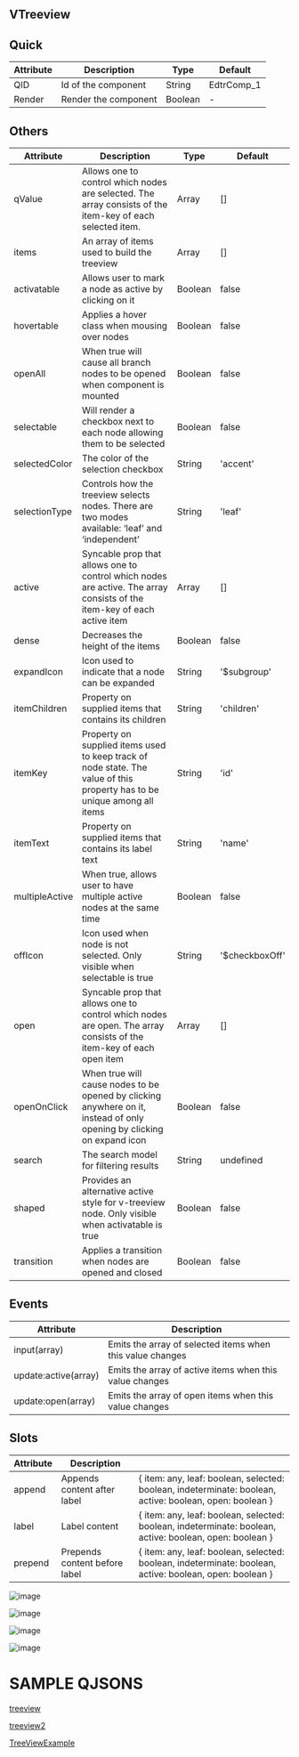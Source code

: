 ## VTreeview


## Quick

| Attribute | Description          | Type    | Default    |
| --------- | -------------------- | ------- | ---------- |
| QID       | Id of the component  | String  | EdtrComp_1 |
| Render    | Render the component | Boolean | -          |

## Others

| Attribute      | Description                                                  | Type    | Default        |
| -------------- | ------------------------------------------------------------ | ------- | -------------- |
| qValue         | Allows one to control which nodes are selected. The array consists of the item-key of each selected item. | Array   | []             |
| items          | An array of items used to build the treeview                 | Array   | []             |
| activatable    | Allows user to mark a node as active by clicking on it       | Boolean | false          |
| hovertable     | Applies a hover class when mousing over nodes                | Boolean | false          |
| openAll        | When true will cause all branch nodes to be opened when component is mounted | Boolean | false          |
| selectable     | Will render a checkbox next to each node allowing them to be selected | Boolean | false          |
| selectedColor  | The color of the selection checkbox                          | String  | 'accent'       |
| selectionType  | Controls how the treeview selects nodes. There are two modes available: ‘leaf’ and ‘independent’ | String  | 'leaf'         |
| active         | Syncable prop that allows one to control which nodes are active. The array consists of the item-key of each active item | Array   | []             |
| dense          | Decreases the height of the items                            | Boolean | false          |
| expandIcon     | Icon used to indicate that a node can be expanded            | String  | '$subgroup'    |
| itemChildren   | Property on supplied items that contains its children        | String  | 'children'     |
| itemKey        | Property on supplied items used to keep track of node state. The value of this property has to be unique among all items | String  | 'id'           |
| itemText       | Property on supplied items that contains its label text      | String  | 'name'         |
| multipleActive | When true, allows user to have multiple active nodes at the same time | Boolean | false          |
| offIcon        | Icon used when node is not selected. Only visible when selectable is true | String  | '$checkboxOff' |
| open           | Syncable prop that allows one to control which nodes are open. The array consists of the item-key of each open item | Array   | []             |
| openOnClick    | When true will cause nodes to be opened by clicking anywhere on it, instead of only opening by clicking on expand icon | Boolean | false          |
| search         | The search model for filtering results                       | String  | undefined      |
| shaped         | Provides an alternative active style for v-treeview node. Only visible when activatable is true | Boolean | false          |
| transition     | Applies a transition when nodes are opened and closed        | Boolean | false          |

## 

## Events

| Attribute            | Description                                               |
| -------------------- | --------------------------------------------------------- |
| input(array)         | Emits the array of selected items when this value changes |
| update:active(array) | Emits the array of active items when this value changes   |
| update:open(array)   | Emits the array of open items when this value changes     |

## Slots

| Attribute | Description                   |                                                              |
| --------- | ----------------------------- | ------------------------------------------------------------ |
| append    | Appends content after label   | { item: any, leaf: boolean, selected: boolean, indeterminate: boolean, active: boolean, open: boolean } |
| label     | Label content                 | { item: any, leaf: boolean, selected: boolean, indeterminate: boolean, active: boolean, open: boolean } |
| prepend   | Prepends content before label | { item: any, leaf: boolean, selected: boolean, indeterminate: boolean, active: boolean, open: boolean } |




![image](https://cdn.softtech.com.tr/ngsp-quick/nemo/dev/mdImages/VTreeview/treeview-1.jpeg)


![image](https://cdn.softtech.com.tr/ngsp-quick/nemo/dev/mdImages/VTreeview/treeview-2.jpeg)


![image](https://cdn.softtech.com.tr/ngsp-quick/nemo/dev/mdImages/VTreeview/treeview-3.jpg)


![image](https://cdn.softtech.com.tr/ngsp-quick/nemo/dev/mdImages/VTreeview/treeview-4.jpg)

# SAMPLE QJSONS

<a href="https://studio.onplateau.com/quick/?q=/qjsons/treeview.qjson"  target="_blank">treeview</a>

<a href="https://studio.onplateau.com/quick/?q=/qjsons/treeview2.qjson"  target="_blank">treeview2</a>

<a href="https://studio.onplateau.com/quick/?q=/qjsons/TreeViewExample.qjson"  target="_blank">TreeViewExample</a>

